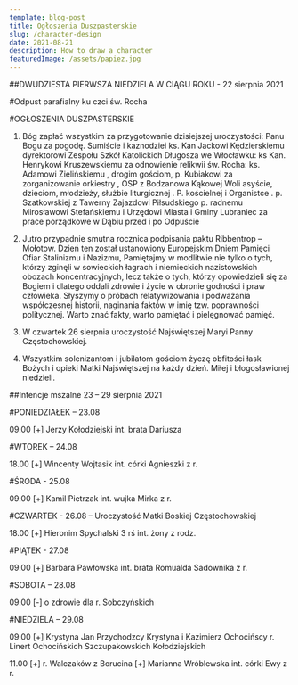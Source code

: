 ```yaml
---
template: blog-post
title: Ogłoszenia Duszpasterskie
slug: /character-design
date: 2021-08-21
description: How to draw a character
featuredImage: /assets/papiez.jpg
---
```

 




##DWUDZIESTA PIERWSZA NIEDZIELA W CIĄGU ROKU - 22 sierpnia 2021

#Odpust parafialny ku czci św. Rocha

#OGŁOSZENIA DUSZPASTERSKIE

1. Bóg zapłać wszystkim za przygotowanie dzisiejszej uroczystości: Panu Bogu za pogodę. Sumiście i kaznodziei ks. Kan Jackowi Kędzierskiemu  dyrektorowi Zespołu Szkół Katolickich Długosza we Włocławku: ks Kan. Henrykowi Kruszewskiemu  za  odnowienie relikwii św. Rocha:  ks. Adamowi Zielińskiemu ,  drogim gościom, p. Kubiakowi za zorganizowanie orkiestry ,  OSP z Bodzanowa Kąkowej Woli   asyście, dzieciom, młodzieży, służbie liturgicznej . P. kościelnej  i Organistce .   p. Szatkowskiej z Tawerny Zajazdowi Piłsudskiego p.  radnemu Mirosławowi  Stefańskiemu i Urzędowi Miasta i Gminy Lubraniec za prace porządkowe w Dąbiu przed i po Odpuście

2. Jutro przypadnie smutna rocznica podpisania paktu Ribbentrop – Mołotow. Dzień ten został ustanowiony Europejskim Dniem Pamięci Ofiar Stalinizmu i Nazizmu,  Pamiętajmy w modlitwie nie tylko o tych, którzy zginęli w sowieckich łagrach i niemieckich nazistowskich obozach koncentracyjnych, lecz także o tych, którzy opowiedzieli się za Bogiem i dlatego oddali zdrowie i życie w obronie godności i praw człowieka. Słyszymy o próbach relatywizowania i podważania współczesnej historii, naginania faktów w imię tzw. poprawności politycznej. Warto znać fakty, warto pamiętać i pielęgnować pamięć.

3. W czwartek 26 sierpnia uroczystość Najświętszej Maryi Panny Częstochowskiej. 

4. Wszystkim solenizantom i jubilatom gościom  życzę obfitości łask Bożych i opieki Matki Najświętszej na każdy dzień. Miłej i błogosławionej niedzieli.

##Intencje mszalne  23 – 29   sierpnia  2021

#PONIEDZIAŁEK – 23.08

09.00 [+] Jerzy Kołodziejski  int. brata Dariusza

#WTOREK – 24.08

18.00 [+]  Wincenty Wojtasik  int. córki Agnieszki z r.

#ŚRODA  - 25.08

09.00 [+]  Kamil Pietrzak  int. wujka Mirka z r.

#CZWARTEK  - 26.08 – Uroczystość Matki Boskiej Częstochowskiej

18.00 [+]  Hieronim Spychalski 3 rś int. żony z rodz.

#PIĄTEK  - 27.08

09.00 [+] Barbara Pawłowska  int. brata Romualda Sadownika z r.

#SOBOTA – 28.08

09.00 [-] o zdrowie dla r. Sobczyńskich

#NIEDZIELA – 29.08

09.00 [+] Krystyna  Jan Przychodzcy Krystyna  i Kazimierz Ochocińscy r. Linert Ochocińskich Szczupakowskich Kołodziejskich 

11.00 [+]  r. Walczaków z Borucina [+] Marianna Wróblewska int. córki Ewy z r. 

